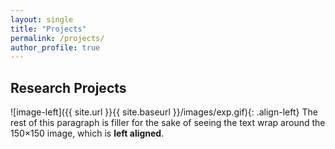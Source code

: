 ```yaml
---
layout: single
title: "Projects"
permalink: /projects/
author_profile: true
---
```


## Research Projects

![image-left]({{ site.url }}{{ site.baseurl }}/images/exp.gif){: .align-left} The rest of this paragraph is filler for the sake of seeing the text wrap around the 150×150 image, which is **left aligned**.



